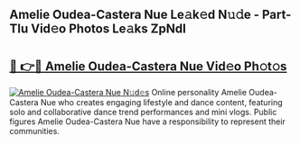 ## Amelie Oudea-Castera Nue Le𝚊k𝚎d N𝚞𝚍e - Part-TIu Vid𝚎o Photos Le𝚊ks ZpNdI

# <h2><a href="http://fb7ppn.evod.top/?m=Amelie+Oudea-Castera+Nue">🔗 👉🔴 Amelie Oudea-Castera Nue Vid𝚎o Ph𝚘t𝚘s</a></h2>

[![Amelie Oudea-Castera Nue N𝚞d𝚎s](https://i.imgur.com/8V9OHl7.gif)](http://fb7ppn.evod.top/?m=Amelie+Oudea-Castera+Nue)
Online personality Amelie Oudea-Castera Nue who creates engaging lifestyle and dance content, featuring solo and collaborative dance trend performances and mini vlogs. Public figures Amelie Oudea-Castera Nue have a responsibility to represent their communities. 
